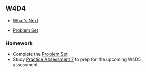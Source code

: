 ## W4D4

+ [What's Next][whats-next]


+ [Problem Set][w4d4-pset]

### Homework

+ Complete the [Problem Set][w4d4-pset]
+ Study [Practice Assessment 7][practice-7] to prep for the upcoming W4D5 assessment.


[whats-next]: ./whats_next.md
[w4d4-pset]: ./w4d4_pset.zip
[practice-7]: /practice_assessments/practice_7
